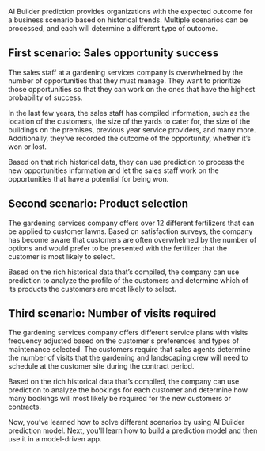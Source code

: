 AI Builder prediction provides organizations with the expected outcome for a business scenario based on historical trends. Multiple scenarios can be processed, and each will determine a different type of outcome.

## First scenario: Sales opportunity success

The sales staff at a gardening services company is overwhelmed by the number of opportunities that they must manage. They want to prioritize those opportunities so that they can work on the ones that have the highest probability of success.

In the last few years, the sales staff has compiled information, such as the location of the customers, the size of the yards to cater for, the size of the buildings on the premises, previous year service providers, and many more. Additionally, they’ve recorded the outcome of the opportunity, whether it’s won or lost.

Based on that rich historical data, they can use prediction to process the new opportunities information and let the sales staff work on the opportunities that have a potential for being won.

## Second scenario: Product selection 

The gardening services company offers over 12 different fertilizers that can be applied to customer lawns. Based on satisfaction surveys, the company has become aware that customers are often overwhelmed by the number of options and would prefer to be presented with the fertilizer that the customer is most likely to select.

Based on the rich historical data that’s compiled, the company can use prediction to analyze the profile of the customers and determine which of its products the customers are most likely to select.

## Third scenario: Number of visits required 

The gardening services company offers different service plans with visits frequency adjusted based on the customer's preferences and types of maintenance selected. The customers require that sales agents determine the number of visits that the gardening and landscaping crew will need to schedule at the customer site during the contract period.

Based on the rich historical data that’s compiled, the company can use prediction to analyze the bookings for each customer and determine how many bookings will most likely be required for the new customers or contracts.

Now, you’ve learned how to solve different scenarios by using AI Builder prediction model. Next, you'll learn how to build a prediction model and then use it in a model-driven app.

